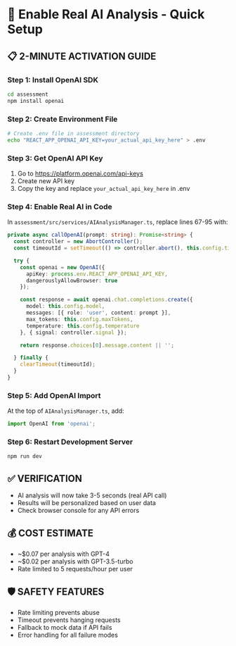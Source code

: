 # 🚀 Enable Real AI Analysis - Quick Setup

## 📋 **2-MINUTE ACTIVATION GUIDE**

### **Step 1: Install OpenAI SDK**
```bash
cd assessment
npm install openai
```

### **Step 2: Create Environment File**
```bash
# Create .env file in assessment directory
echo "REACT_APP_OPENAI_API_KEY=your_actual_api_key_here" > .env
```

### **Step 3: Get OpenAI API Key**
1. Go to https://platform.openai.com/api-keys
2. Create new API key
3. Copy the key and replace `your_actual_api_key_here` in .env

### **Step 4: Enable Real AI in Code**
In `assessment/src/services/AIAnalysisManager.ts`, replace lines 67-95 with:

```typescript
private async callOpenAI(prompt: string): Promise<string> {
  const controller = new AbortController();
  const timeoutId = setTimeout(() => controller.abort(), this.config.timeout);

  try {
    const openai = new OpenAI({
      apiKey: process.env.REACT_APP_OPENAI_API_KEY,
      dangerouslyAllowBrowser: true
    });

    const response = await openai.chat.completions.create({
      model: this.config.model,
      messages: [{ role: 'user', content: prompt }],
      max_tokens: this.config.maxTokens,
      temperature: this.config.temperature
    }, { signal: controller.signal });

    return response.choices[0].message.content || '';

  } finally {
    clearTimeout(timeoutId);
  }
}
```

### **Step 5: Add OpenAI Import**
At the top of `AIAnalysisManager.ts`, add:
```typescript
import OpenAI from 'openai';
```

### **Step 6: Restart Development Server**
```bash
npm run dev
```

## ✅ **VERIFICATION**
- AI analysis will now take 3-5 seconds (real API call)
- Results will be personalized based on user data
- Check browser console for any API errors

## 💰 **COST ESTIMATE**
- ~$0.07 per analysis with GPT-4
- ~$0.02 per analysis with GPT-3.5-turbo
- Rate limited to 5 requests/hour per user

## 🛡️ **SAFETY FEATURES**
- Rate limiting prevents abuse
- Timeout prevents hanging requests
- Fallback to mock data if API fails
- Error handling for all failure modes
